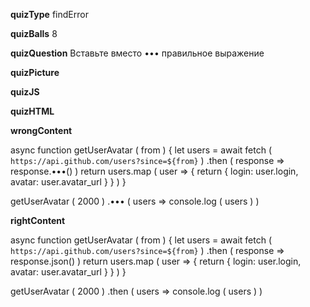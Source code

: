 ____quizType____
findError

____quizBalls____
8

____quizQuestion____
Вставьте вместо ••• правильное выражение

____quizPicture____


____quizJS____


____quizHTML____


____wrongContent____

async function getUserAvatar ( from ) {
    let users = await fetch ( `https://api.github.com/users?since=${from}` )
        .then (
            response => response.•••()
        )
    return users.map (
        user => {
            return {
                login: user.login,
                avatar: user.avatar_url
            }
        }
    )
}

getUserAvatar ( 2000 )
    .••• ( users => console.log ( users ) )

____rightContent____

async function getUserAvatar ( from ) {
    let users = await fetch ( `https://api.github.com/users?since=${from}` )
        .then (
            response => response.json()
        )
    return users.map (
        user => {
            return {
                login: user.login,
                avatar: user.avatar_url
            }
        }
    )
}

getUserAvatar ( 2000 )
    .then ( users => console.log ( users ) )
